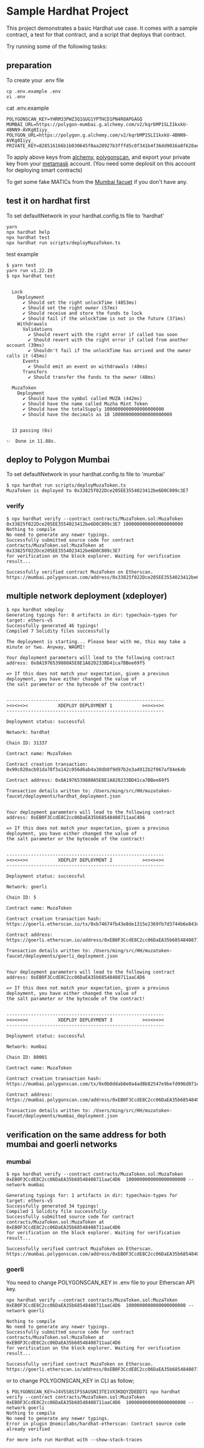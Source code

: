 # Sample Hardhat Project

This project demonstrates a basic Hardhat use case. It comes with a sample contract, a test for that contract, and a script that deploys that contract.

Try running some of the following tasks:

## preparation

To create your .env file

```shell
cp .env.example .env
vi .env
```

cat .env.example
```
POLYGONSCAN_KEY=YHRM33PWZ3Q1GUG1YPTHCD1PN4R8APGAGQ
MUMBAI_URL=https://polygon-mumbai.g.alchemy.com/v2/kqrbMP1SLI1kxkU-4BNN9-AVKg0Iiyy_
POLYGON_URL=https://polygon.g.alchemy.com/v2/kqrbMP1SLI1kxkU-4BNN9-AVKg0Iiyy_
PRIVATE_KEY=828516166b1b030645f0aa20927b3fffd5c0f341b4f36dd9016a8f628ae6e916
```

To apply above keys from [alchemy](https://www.alchemy.com/), [polygonscan](https://polygonscan.com/), and export your private key from your [metamask](https://metamask.io/) account. (You need some deplosit on this account for deploying smart contracts)

To get some fake MATICs from the [Mumbai facuet](https://mumbaifaucet.com/) if you don't have any.

## test it on hardhat first

To set defaultNetwork in your hardhat.config.ts file to 'hardhat'

```shell
yarn
npx hardhat help
npx hardhat test
npx hardhat run scripts/deployMuzaToken.ts
```

test example
```shell
$ yarn test                                        
yarn run v1.22.19
$ npx hardhat test


  Lock
    Deployment
      ✔ Should set the right unlockTime (4853ms)
      ✔ Should set the right owner (57ms)
      ✔ Should receive and store the funds to lock
      ✔ Should fail if the unlockTime is not in the future (371ms)
    Withdrawals
      Validations
        ✔ Should revert with the right error if called too soon
        ✔ Should revert with the right error if called from another account (39ms)
        ✔ Shouldn't fail if the unlockTime has arrived and the owner calls it (45ms)
      Events
        ✔ Should emit an event on withdrawals (48ms)
      Transfers
        ✔ Should transfer the funds to the owner (48ms)

  MuzaToken
    Deployment
      ✔ Should have the symbol called MUZA (442ms)
      ✔ Should have the name called Muzha Mint Token
      ✔ Should have the totalSupply 1000000000000000000000
      ✔ Should have the decimals as 18 1000000000000000000000


  13 passing (6s)

✨  Done in 11.88s.
```

## deploy to Polygon Mumbai

To set defaultNetwork in your hardhat.config.ts file to 'mumbai'

```shell
$ npx hardhat run scripts/deployMuzaToken.ts       
MuzaToken is deployed to 0x33825f022Dce205EE3554023412be6D0C809c3E7
```

### verify

```shell
$ npx hardhat verify --contract contracts/MuzaToken.sol:MuzaToken 0x33825f022Dce205EE3554023412be6D0C809c3E7 1000000000000000000000
Nothing to compile
No need to generate any newer typings.
Successfully submitted source code for contract
contracts/MuzaToken.sol:MuzaToken at 0x33825f022Dce205EE3554023412be6D0C809c3E7
for verification on the block explorer. Waiting for verification result...

Successfully verified contract MuzaToken on Etherscan.
https://mumbai.polygonscan.com/address/0x33825f022Dce205EE3554023412be6D0C809c3E7#code
```

## multiple network deployment (xdeployer)

```shell
$ npx hardhat xdeploy                                      
Generating typings for: 8 artifacts in dir: typechain-types for target: ethers-v5
Successfully generated 46 typings!
Compiled 7 Solidity files successfully

The deployment is starting... Please bear with me, this may take a minute or two. Anyway, WAGMI!

Your deployment parameters will lead to the following contract address: 0x8A1976539880A5E8E1A820233BD41ca7BBee69f5

=> If this does not match your expectation, given a previous deployment, you have either changed the value of
the salt parameter or the bytecode of the contract!


----------------------------------------------------------
><><><><           XDEPLOY DEPLOYMENT 1           ><><><><
----------------------------------------------------------

Deployment status: successful

Network: hardhat

Chain ID: 31337

Contract name: MuzaToken

Contract creation transaction: 0x90c820acb91da78f3a142c056d6ab4a30db0f9d97b2e3a4912b2f067af84e64b

Contract address: 0x8A1976539880A5E8E1A820233BD41ca7BBee69f5

Transaction details written to: /Users/ming/src/HH/muzatoken-faucet/deployments/hardhat_deployment.json


Your deployment parameters will lead to the following contract address: 0xEB0F3CcdE8C2cc06DaEA35b68548408711aaC4D6

=> If this does not match your expectation, given a previous deployment, you have either changed the value of
the salt parameter or the bytecode of the contract!


----------------------------------------------------------
><><><><           XDEPLOY DEPLOYMENT 2           ><><><><
----------------------------------------------------------

Deployment status: successful

Network: goerli

Chain ID: 5

Contract name: MuzaToken

Contract creation transaction hash: https://goerli.etherscan.io/tx/0xb74674fb43e8de1315e2369fb7d3744b6e843db20b2d0d9ced402940f1d46235

Contract address: https://goerli.etherscan.io/address/0xEB0F3CcdE8C2cc06DaEA35b68548408711aaC4D6

Transaction details written to: /Users/ming/src/HH/muzatoken-faucet/deployments/goerli_deployment.json


Your deployment parameters will lead to the following contract address: 0xEB0F3CcdE8C2cc06DaEA35b68548408711aaC4D6

=> If this does not match your expectation, given a previous deployment, you have either changed the value of
the salt parameter or the bytecode of the contract!


----------------------------------------------------------
><><><><           XDEPLOY DEPLOYMENT 3           ><><><><
----------------------------------------------------------

Deployment status: successful

Network: mumbai

Chain ID: 80001

Contract name: MuzaToken

Contract creation transaction hash: https://mumbai.polygonscan.com/tx/0x0b0ddab8e0a4ad8b82547e9befd996d071ea5a8e9705f3ae0a9d11ccee1037d4

Contract address: https://mumbai.polygonscan.com/address/0xEB0F3CcdE8C2cc06DaEA35b68548408711aaC4D6

Transaction details written to: /Users/ming/src/HH/muzatoken-faucet/deployments/mumbai_deployment.json
```

## verification on the same address for both mumbai and goerli networks

### mumbai

```shell
$ npx hardhat verify --contract contracts/MuzaToken.sol:MuzaToken 0xEB0F3CcdE8C2cc06DaEA35b68548408711aaC4D6  1000000000000000000000 --network mumbai

Generating typings for: 1 artifacts in dir: typechain-types for target: ethers-v5
Successfully generated 34 typings!
Compiled 1 Solidity file successfully
Successfully submitted source code for contract
contracts/MuzaToken.sol:MuzaToken at 0xEB0F3CcdE8C2cc06DaEA35b68548408711aaC4D6
for verification on the block explorer. Waiting for verification result...

Successfully verified contract MuzaToken on Etherscan.
https://mumbai.polygonscan.com/address/0xEB0F3CcdE8C2cc06DaEA35b68548408711aaC4D6#code
```

### goerli

You need to change POLYGONSCAN_KEY in .env file to your Etherscan API key.

```shell
npx hardhat verify --contract contracts/MuzaToken.sol:MuzaToken 0xEB0F3CcdE8C2cc06DaEA35b68548408711aaC4D6  1000000000000000000000 --network goerli

Nothing to compile
No need to generate any newer typings.
Successfully submitted source code for contract
contracts/MuzaToken.sol:MuzaToken at 0xEB0F3CcdE8C2cc06DaEA35b68548408711aaC4D6
for verification on the block explorer. Waiting for verification result...

Successfully verified contract MuzaToken on Etherscan.
https://goerli.etherscan.io/address/0xEB0F3CcdE8C2cc06DaEA35b68548408711aaC4D6#code
```

or to change POLYGONSCAN_KEY in CLI as follow;

```shell
$ POLYGONSCAN_KEY=J4V5S8SIF5SAUSNI3TE1VX3KDQYZDEDD71 npx hardhat verify --contract contracts/MuzaToken.sol:MuzaToken 0xEB0F3CcdE8C2cc06DaEA35b68548408711aaC4D6  1000000000000000000000 --network goerli
Nothing to compile
No need to generate any newer typings.
Error in plugin @nomiclabs/hardhat-etherscan: Contract source code already verified

For more info run Hardhat with --show-stack-traces
```
